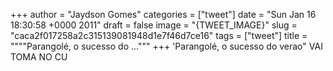 
+++
author = "Jaydson Gomes"
categories = ["tweet"]
date = "Sun Jan 16 18:30:58 +0000 2011"
draft = false
image = "{TWEET_IMAGE}"
slug = "caca2f017258a2c315139081948d1e7f46d7ce16"
tags = ["tweet"]
title = """"Parangolé, o sucesso do ..."""
+++
'Parangolé, o sucesso do verao" VAI TOMA NO CU
